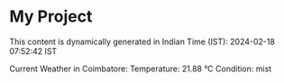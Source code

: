 # My Project

This content is dynamically generated in Indian Time (IST): 2024-02-18 07:52:42 IST


Current Weather in Coimbatore:
Temperature: 21.88 °C
Condition: mist
